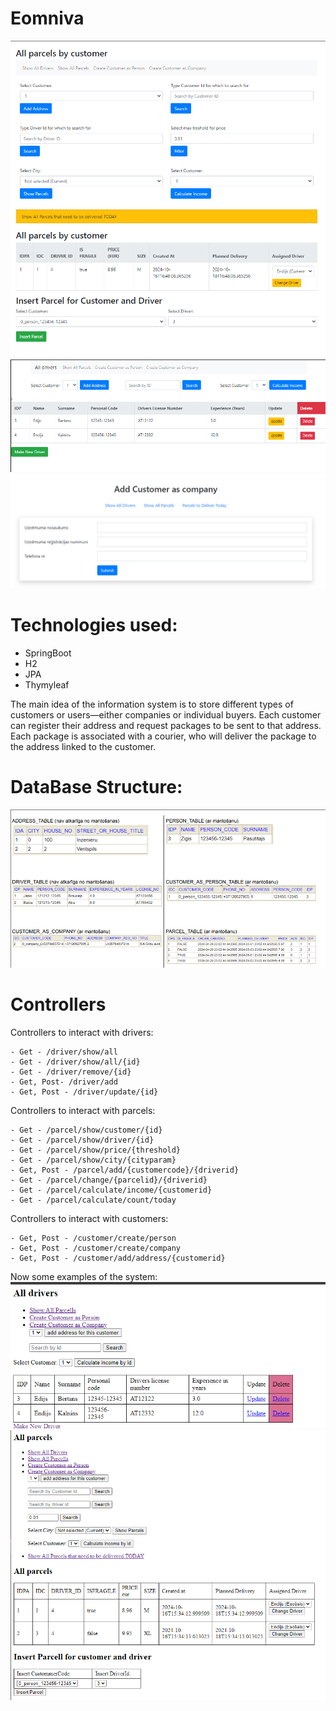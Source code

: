 
# Eomniva
![img_6.png](img_6.png)
![img_7.png](img_7.png)
![img_8.png](img_8.png)

# Technologies used:
- SpringBoot
- H2
- JPA 
- Thymyleaf

The main idea of the information system is to store different types of customers or users—either companies or individual buyers. Each customer can register their address and request packages to be sent to that address. Each package is associated with a courier, who will deliver the package to the address linked to the customer.

# DataBase Structure:
![img_5.png](img_5.png)
# Controllers

Controllers to interact with drivers:
```
- Get - /driver/show/all
- Get - /driver/show/all/{id}
- Get - /driver/remove/{id}
- Get, Post- /driver/add
- Get, Post - /driver/update/{id}
```
Controllers to interact with parcels:
```
- Get - /parcel/show/customer/{id}
- Get - /parcel/show/driver/{id}
- Get - /parcel/show/price/{threshold}
- Get - /parcel/show/city/{cityparam}
- Get, Post - /parcel/add/{customercode}/{driverid}
- Get - /parcel/change/{parcelid}/{driverid}
- Get - /parcel/calculate/income/{customerid}
- Get - /parcel/calculate/count/today
```
Controllers to interact with customers:
```
- Get, Post - /customer/create/person 
- Get, Post - /customer/create/company 
- Get, Post - /customer/add/address/{customerid}
```
Now some examples of the system:
![img_2.png](img_2.png)
![img_3.png](img_3.png)